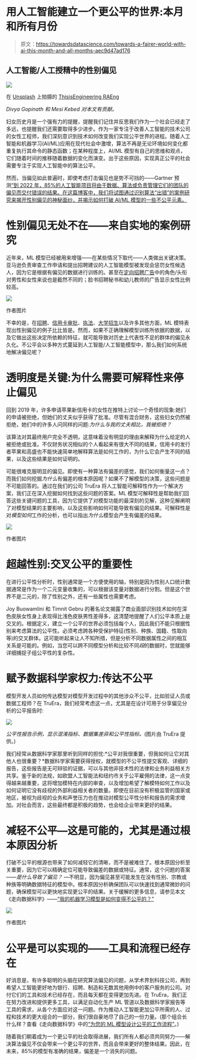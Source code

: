 # 用人工智能建立一个更公平的世界:本月和所有月份

> 原文：<https://towardsdatascience.com/towards-a-fairer-world-with-ai-this-month-and-all-months-aec9d47ad176>

## 人工智能/人工授精中的性别偏见

![](img/6a63e2234ddff25aee7e315ce457a487.png)

在 [Unsplash](https://unsplash.com?utm_source=medium&utm_medium=referral) 上拍摄的 [ThisisEngineering RAEng](https://unsplash.com/@thisisengineering?utm_source=medium&utm_medium=referral)

*Divya Gopinath 和 Mesi Kebed 对本文有贡献。*

妇女历史月是一个强有力的提醒，提醒我们记住并反思我们作为一个社会已经走了多远，也提醒我们还需要取得多少进步。作为一家专注于改善人工智能的技术公司的女性工程师，我们深刻意识到技术如何改变我们实现公平世界的进程。随着人工智能和机器学习(AI/ML)应用在现代社会中激增，算法不再是无论环境如何变化都重复执行其命令的静态函数；在某种程度上，AI/ML 模型有自己的思维和观点，它们随着时间的推移随着数据的变化而演变。出于这些原因，实现真正公平的社会需要专注于实现人工智能中的算法公平。

然而，当偏见如此普遍时，即使考虑打击偏见也是势不可挡的——Gartner 预测[“到 2022 年，85%的人工智能项目将由于数据、算法或负责管理它们的团队的偏见而交付错误的结果。在这篇博客中，我们将试图通过识别算法“出错”的案例研究来揭开性别偏见的神秘面纱，并揭示如何打破 AI/ML 模型的一些不公平元素。](https://www.gartner.com/en/newsroom/press-releases/2018-02-13-gartner-says-nearly-half-of-cios-are-planning-to-deploy-artificial-intelligence)

# 性别偏见无处不在——来自实地的案例研究

近年来，ML 模型已经被用来增强——在某些情况下取代——人类做出关键决策。亚马逊负责审查工作申请和提出招聘建议的人工智能模型被发现会惩罚女性候选人，因为它是根据有偏见的数据进行训练的。甚至在[定向招聘广告](https://arxiv.org/abs/1904.02095)中的角色/头衔对男性和女性来说也是截然不同的；脸书招聘秘书和幼儿教师的广告显示女性比例较高。

![](img/2821b0ebff31515dad990f65c4ea3347.png)

作者图片

不幸的是，在[招聘](https://www.reuters.com/article/us-amazon-com-jobs-automation-insight/amazon-scraps-secret-ai-recruiting-tool-that-showed-bias-against-women-idUSKCN1MK08G)、[信用卡审批](https://www.nytimes.com/2019/11/10/business/Apple-credit-card-investigation.html)、[执法](https://www.technologyreview.com/2019/01/21/137783/algorithms-criminal-justice-ai/)、[大学招生](https://www.cs.utexas.edu/users/ai-lab/downloadPublication.php?filename=http://www.cs.utexas.edu/users/nn/downloads/papers/waters.iaai13.pdf&pubid=127269)以及许多其他方面，ML 模特表现出性别偏见的例子比比皆是。然而，如果不正确理解模型训练所依据的数据，以及它做出这些决定所依赖的特征，就可能导致对历史上代表性不足的群体的偏见永久化。不公平会以多种方式蔓延到人工智能/人工智能模型中，那么我们如何系统地解决偏见呢？

# 透明度是关键:为什么需要可解释性来停止偏见

回到 2019 年，许多申请苹果新信用卡的女性在推特上讨论一个奇怪的现象:她们的申请被拒绝，但她们的丈夫似乎获得了批准。尽管有混合财务，这些妇女仍然被拒绝，她们中的许多人问同样的问题:*为什么与我的丈夫相比，我被拒绝？*

该算法对其最终用户完全不透明，这意味着没有明显的理由来解释为什么给定的人被拒绝或批准。不仅财务状况相似的个人看起来有很大不同的结果，信用卡的发行者苹果和高盛也不能快速简单地解释算法是如何工作的，为什么它会产生不同的结果，以及这些结果是如何证明的。

可能很难克服明显的偏见。即使有一种算法有偏差的感觉，我们如何衡量这一点？而我们如何挖掘*为什么*有偏差的根本原因呢？如果不了解模型的决策，这些问题是不可能回答的。通过在我们的公司 TruEra 将人工智能可解释性作为一个解决方案，我们正在深入挖掘如何找到这些问题的答案。ML 模型可解释性是帮助我们回答这些关键问题的工具，因为它提供了对模型功能的最深刻的见解，这种见解阐明了对模型结果的主要影响，以及这些影响如何可能导致有偏见的结果。可解释性是对*模型如何*工作的分析，也可以指出*为什么*模型会产生有偏差的结果。

![](img/18bba3e48db1d17085ec0bea9ff337d8.png)

作者图片

# 超越性别:交叉公平的重要性

在进行公平性分析时，性别通常是一个方便使用的轴，特别是因为性别人口统计数据通常是作为一个二元变量收集的，可以根据该变量对数据进行分割。但是这个世界不是二元的，除了性别之外，还有一些属性也需要考虑。

Joy Buowamlini 和 Timnit Gebru 的著名论文揭露了商业面部识别技术如何在深色皮肤女性身上表现得比浅色皮肤男性差得多，这清楚地提醒了人们公平本质上是交叉的。根据定义，建立一个公平的世界必须包括每个人，因此我们不能只根据性别来考虑算法的公平性。必须考虑跨各种受保护特征(性别、种族、国籍、性取向等)的交叉群体。这可能听起来让人不知所措，但是分析不同数据属性之间的相互关系是可能的。例如，当您可以跨不同模型分析和比较不同*段*的数据时，您就能够详细捕捉子组公平性的复杂性。

# 赋予数据科学家权力:传达不公平

模型开发人员如何传达模型对模型开发过程中的其他涉众不公平，比如验证人员或数据工程师？在 TruEra，我们经常考虑这一点，尤其是在设计可用于分享偏见分析的公平报告时:

![](img/ddcc0bc8c9527d8870b7047705ed189d.png)

*公平性报告示例，显示混淆指标、数据集差异和公平性指标。*(图片由 TruEra 提供。)

我们经常从数据科学家那里听到同样的担忧:*公平对我很重要，但我如何让它对其他人也很重要？*数据科学家需要获得授权，就模型的不公平性提交客观、详细的报告，这些报告是无可辩驳的证据，可以与其他非技术性的法律和业务利益相关方共享。鉴于新的法规，如欧盟人工智能法和纽约市关于公平雇佣的法律，这一点变得越来越重要，这将增加模特在内部的审查，以及增加希望了解模特如何工作以及如何证明它没有歧视的外部利益相关者的数量。即使在目前没有积极监管的国家或地区，被视为歧视的业务和声誉压力也在推动对模型公平性分析和报告的需求增加。对社会而言，这些最终都是积极的趋势，也会给企业带来更好的结果。

# 减轻不公平—这是可能的，尤其是通过根本原因分析

打破不公平的根源也带来了如何减轻它的清晰，而不是被难住了。根本原因分析至关重要，因为它可以精确定位可能导致偏差的数据或特征。通常，这个问题的答案——*是什么导致了偏见？* —不明显，因为偏见甚至可能发生在没有性别、宗教或种族等明确数据特征的模型中。根本原因分析确保团队可以快速找到通常微妙的问题，确保模型可以更快地实现更公平的结果。关于缓解的更多信息，请参见本文《走向数据科学》——[“我的机器学习模型是如何变得不公平的？”](https://medium.com/towards-data-science/how-did-my-machine-learning-model-become-unfair-c6508a795989)

![](img/111521a6e7691c4b7a3cacc58abe54b9.png)

作者图片

# 公平是可以实现的——工具和流程已经存在

好消息是，有许多聪明的头脑在研究算法偏见的问题，从学术界到科技公司，再到希望人工智能更好地为银行、招聘、制造和无数其他用例中的客户服务的公司。对付它们的工具和技术已经存在，而且每天都在变得更加先进。在 TruEra，我们正在努力改进和提供更多工具，以满足自动化生产 ML 管道以及数据科学家报告等工具的需求，从各个方面应对这一问题。作为推动人工智能更加公平所需的人、过程和技术的更大组合的一部分，我们很自豪地尽了自己的一份力量。(那个组合长什么样？查看《走向数据科学》中的[“为您的 ML 模型设计公平的工作流程”](https://medium.com/towards-data-science/designing-a-fairness-workflow-for-your-ml-models-6518a5fc127e)。)

随着我们朝着成为一个更公平的社会取得进展，我们所有人都必须共同努力——解决算法偏见不仅会带来一个更公平的世界，而且会带来更好的整体结果。因此，在未来，85%的模型有准确的结果，偏差是一个消失的问题。